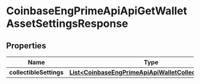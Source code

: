 
# CoinbaseEngPrimeApiApiGetWalletAssetSettingsResponse

## Properties
Name | Type | Description | Notes
------------ | ------------- | ------------- | -------------
**collectibleSettings** | [**List&lt;CoinbaseEngPrimeApiApiWalletCollectibleSetting&gt;**](CoinbaseEngPrimeApiApiWalletCollectibleSetting.md) |  |  [optional]



